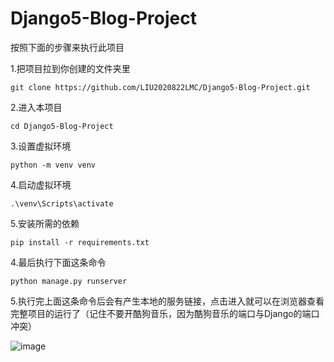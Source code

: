# Django5-Blog-Project

按照下面的步骤来执行此项目

1.把项目拉到你创建的文件夹里

`git clone https://github.com/LIU2020822LMC/Django5-Blog-Project.git` 

2.进入本项目

`cd Django5-Blog-Project`

3.设置虚拟环境

`python -m venv venv`

4.启动虚拟环境

`.\venv\Scripts\activate`

5.安装所需的依赖

``` bahs
pip install -r requirements.txt
```

4.最后执行下面这条命令

`python manage.py runserver`

5.执行完上面这条命令后会有产生本地的服务链接，点击进入就可以在浏览器查看完整项目的运行了（记住不要开酷狗音乐，因为酷狗音乐的端口与Django的端口冲突）

![image](https://github.com/user-attachments/assets/0431cc21-df2f-4e64-b902-7804c6843171)


